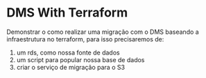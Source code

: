 # DMS With Terraform


Demonstrar o como realizar uma migração com o DMS baseando a infraestrutura no terraform, para isso precisaremos de:

1. um rds, como nossa fonte de dados
2. um script para popular nossa base de dados
3. criar o serviço de migração para o S3